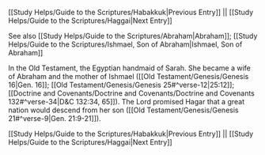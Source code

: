[[Study Helps/Guide to the Scriptures/Habakkuk|Previous Entry]]  ||  [[Study Helps/Guide to the Scriptures/Haggai|Next Entry]]

 See also [[Study Helps/Guide to the Scriptures/Abraham|Abraham]]; [[Study Helps/Guide to the Scriptures/Ishmael, Son of Abraham|Ishmael, Son of Abraham]]

 In the Old Testament, the Egyptian handmaid of Sarah. She became a wife of Abraham and the mother of Ishmael ([[Old Testament/Genesis/Genesis 16|Gen. 16]]; [[Old Testament/Genesis/Genesis 25#^verse-12|25:12]]; [[Doctrine and Covenants/Doctrine and Covenants/Doctrine and Covenants 132#^verse-34|D&C 132:34, 65]]). The Lord promised Hagar that a great nation would descend from her son ([[Old Testament/Genesis/Genesis 21#^verse-9|Gen. 21:9-21]]).

[[Study Helps/Guide to the Scriptures/Habakkuk|Previous Entry]]  ||  [[Study Helps/Guide to the Scriptures/Haggai|Next Entry]]